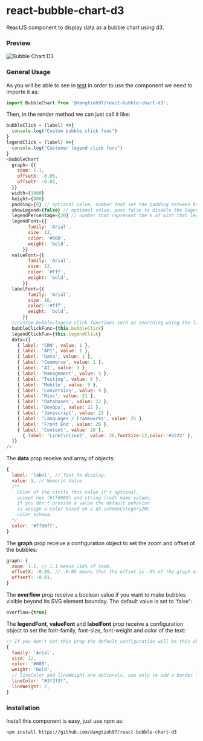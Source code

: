 # react-bubble-chart-d3
ReactJS component to display data as a bubble chart using d3.

### Preview

![Bubble Chart D3](https://user-images.githubusercontent.com/4070505/36446619-834c38b0-1647-11e8-976d-9930b8a3835b.png)

### General Usage

As you will be able to see in [test](test/src/App.js) in order to use the component we need to importe it as:
```JAVASCRIPT
import BubbleChart from '@dangtinh97/react-bubble-chart-d3';
```

Then, in the render method we can just call it like:

```JAVASCRIPT
bubbleClick = (label) =>{
  console.log("Custom bubble click func")
}
legendClick = (label) =>{
  console.log("Customer legend click func")
}
<BubbleChart
  graph= {{
    zoom: 1.1,
    offsetX: -0.05,
    offsetY: -0.01,
  }}
  width={1000}
  height={800}
  padding={0} // optional value, number that set the padding between bubbles
  showLegend={false} // optional value, pass false to disable the legend.
  legendPercentage={20} // number that represent the % of with that legend going to use.
  legendFont={{
        family: 'Arial',
        size: 12,
        color: '#000',
        weight: 'bold',
      }}
  valueFont={{
        family: 'Arial',
        size: 12,
        color: '#fff',
        weight: 'bold',
      }}
  labelFont={{
        family: 'Arial',
        size: 16,
        color: '#fff',
        weight: 'bold',
      }}
  //Custom bubble/legend click functions such as searching using the label, redirecting to other page
  bubbleClickFunc={this.bubbleClick}
  legendClickFun={this.legendClick}
  data={[
    { label: 'CRM', value: 1 },
    { label: 'API', value: 1 },
    { label: 'Data', value: 1 },
    { label: 'Commerce', value: 1 },
    { label: 'AI', value: 3 },
    { label: 'Management', value: 5 },
    { label: 'Testing', value: 6 },
    { label: 'Mobile', value: 9 },
    { label: 'Conversion', value: 9 },
    { label: 'Misc', value: 21 },
    { label: 'Databases', value: 22 },
    { label: 'DevOps', value: 22 },
    { label: 'Javascript', value: 23 },
    { label: 'Languages / Frameworks', value: 25 },
    { label: 'Front End', value: 26 },
    { label: 'Content', value: 26 },
      { label: 'Line1\nLine2', value: 26,fontSize:12,color:'#2222' },
  ]}
/>
```

The **data** prop receive and array of objects:
```javascript
{
  label: 'label', // Text to display.
  value: 1, // Numeric Value.
  /**
    Color of the circle this value it's optional,
    accept hex (#ff0000) and string (red) name values.
    If you don't provide a value the default behavior
    is assign a color based on a d3.schemeCategory20c
    color schema.
  */
  color: '#ff00ff',
}
```

The **graph** prop receive a configuration object to set the zoom and offset of the bubbles:
```javascript
graph: {
  zoom: 1.1, // 1.1 means 110% of zoom.
  offsetX: -0.05, // -0.05 means that the offset is -5% of the graph width.
  offsetY: -0.01,
}
```

The **overflow** prop receive a boolean value if you want to make bubbles visible beyond its SVG element bounday.
The default value is set to 'false':
```javascript
overflow={true}
```

The **legendFont**, **valueFont** and **labelFont** prop receive a configuration object to set the font-family, font-size, font-weight and color of the text:
```javascript
// If you don't set this prop the default configuration will be this object.
{
  family: 'Arial',
  size: 12,
  color: '#000',
  weight: 'bold',
  // lineColor and lineWeight are optionals. use only to add a border line to the text.
  lineColor: "#3f3f3f",
  lineWeight: 2,
}
```

### Installation

Install this component is easy, just use npm as:
```BASH
npm install https://github.com/dangtinh97/react-bubble-chart-d3
```
